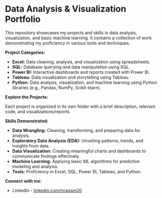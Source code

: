 
# Data Analysis & Visualization Portfolio

This repository showcases my projects and skills in data analysis, visualization, and basic machine learning. It contains a collection of work demonstrating my proficiency in various tools and techniques.

**Project Categories:**

* **Excel:** Data cleaning, analysis, and visualization using spreadsheets.
* **SQL:** Database querying and data manipulation using SQL.
* **Power BI:**  Interactive dashboards and reports created with Power BI.
* **Tableau:** Data visualization and storytelling using Tableau.
* **Python:** Data analysis, visualization, and machine learning using Python libraries (e.g., Pandas, NumPy, Scikit-learn).

**Explore the Projects:**

Each project is organized in its own folder with a brief description, relevant code, and visualizations/reports.

**Skills Demonstrated:**

* **Data Wrangling:** Cleaning, transforming, and preparing data for analysis.
* **Exploratory Data Analysis (EDA):** Unveiling patterns, trends, and insights from data.
* **Data Visualization:** Creating meaningful charts and dashboards to communicate findings effectively.
* **Machine Learning:**  Applying basic ML algorithms for predictive modeling and analysis.
* **Tools:** Proficiency in Excel, SQL, Power BI, Tableau, and Python.

**Connect with me:**

* LinkedIn - [linkedin.com/in/azam20](linked.com/in/azam20)
